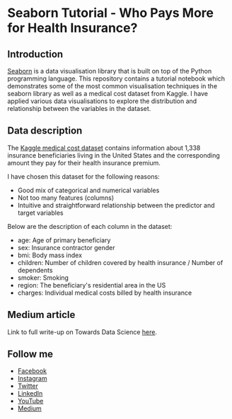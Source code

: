 # Seaborn Tutorial - Who Pays More for Health Insurance?

## Introduction
[Seaborn](https://seaborn.pydata.org/examples/index.html) is a data visualisation library that is built on top of the Python programming language. This repository contains a 
tutorial notebook which demonstrates some of the most common visualisation techniques in the seaborn library as well as a medical cost dataset from Kaggle. I have applied 
various data visualisations to explore the distribution and relationship between the variables in the dataset.

## Data description
The [Kaggle medical cost dataset](https://www.kaggle.com/mirichoi0218/insurance) contains information about 1,338 insurance beneficiaries living in the United States and 
the corresponding amount they pay for their health insurance premium.

I have chosen this dataset for the following reasons:
- Good mix of categorical and numerical variables
- Not too many features (columns)
- Intuitive and straightforward relationship between the predictor and target variables 

Below are the description of each column in the dataset:
- age: Age of primary beneficiary
- sex: Insurance contractor gender
- bmi: Body mass index
- children: Number of children covered by health insurance / Number of dependents
- smoker: Smoking
- region: The beneficiary's residential area in the US
- charges: Individual medical costs billed by health insurance

## Medium article 
Link to full write-up on Towards Data Science [here](https://towardsdatascience.com/visualising-data-with-seaborn-who-pays-more-for-health-insurance-200d01892ba5).

## Follow me 
- [Facebook](https://www.facebook.com/chongjason914)
- [Instagram](https://www.instagram.com/chongjason914)
- [Twitter](https://www.twitter.com/chongjason914)
- [LinkedIn](https://www.linkedin.com/in/chongjason914)
- [YouTube](https://www.youtube.com/jasonchong914)
- [Medium](https://www.medium.com/@chongjason)
